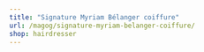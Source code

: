 ```yaml
---
title: "Signature Myriam Bélanger coiffure"
url: /magog/signature-myriam-belanger-coiffure/
shop: hairdresser
---
```


